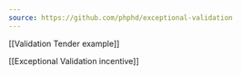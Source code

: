 ```yaml
---
source: https://github.com/phphd/exceptional-validation
---
```

[[Validation Tender example]]

[[Exceptional Validation incentive]]